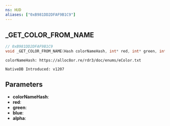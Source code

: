 ```yaml
---
ns: HUD
aliases: ["0xB981DD2DFAF9B1C9"]
---
```

## _GET_COLOR_FROM_NAME

```c
// 0xB981DD2DFAF9B1C9
void _GET_COLOR_FROM_NAME(Hash colorNameHash, int* red, int* green, int* blue, int* alpha);
```

```
colorNameHash: https://alloc8or.re/rdr3/doc/enums/eColor.txt

NativeDB Introduced: v1207
```

## Parameters
* **colorNameHash**:
* **red**:
* **green**:
* **blue**:
* **alpha**:
